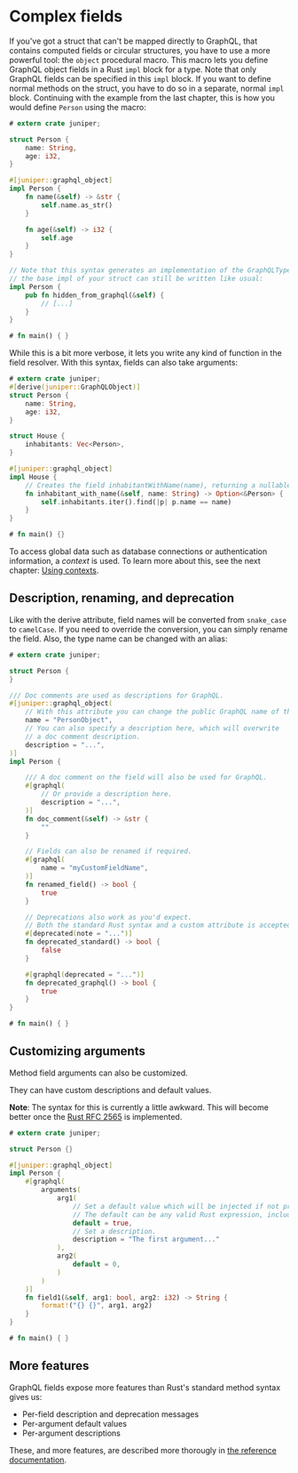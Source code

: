 # Complex fields

If you've got a struct that can't be mapped directly to GraphQL, that contains
computed fields or circular structures, you have to use a more powerful tool:
the `object` procedural macro. This macro lets you define GraphQL object
fields in a Rust `impl` block for a type. Note that only GraphQL fields
can be specified in this `impl` block. If you want to define normal methods on the struct,
you have to do so in a separate, normal `impl` block. Continuing with the
example from the last chapter, this is how you would define `Person` using the
macro:

```rust
# extern crate juniper;

struct Person {
    name: String,
    age: i32,
}

#[juniper::graphql_object]
impl Person {
    fn name(&self) -> &str {
        self.name.as_str()
    }

    fn age(&self) -> i32 {
        self.age
    }
}

// Note that this syntax generates an implementation of the GraphQLType trait,
// the base impl of your struct can still be written like usual:
impl Person {
    pub fn hidden_from_graphql(&self) {
        // [...]
    }
}

# fn main() { }
```

While this is a bit more verbose, it lets you write any kind of function in the
field resolver. With this syntax, fields can also take arguments:


```rust
# extern crate juniper;
#[derive(juniper::GraphQLObject)]
struct Person {
    name: String,
    age: i32,
}

struct House {
    inhabitants: Vec<Person>,
}

#[juniper::graphql_object]
impl House {
    // Creates the field inhabitantWithName(name), returning a nullable person
    fn inhabitant_with_name(&self, name: String) -> Option<&Person> {
        self.inhabitants.iter().find(|p| p.name == name)
    }
}

# fn main() {}
```

To access global data such as database connections or authentication
information, a _context_ is used. To learn more about this, see the next
chapter: [Using contexts](using_contexts.md).

## Description, renaming, and deprecation

Like with the derive attribute, field names will be converted from `snake_case`
to `camelCase`. If you need to override the conversion, you can simply rename
the field. Also, the type name can be changed with an alias:

```rust
# extern crate juniper;

struct Person {
}

/// Doc comments are used as descriptions for GraphQL.
#[juniper::graphql_object(
    // With this attribute you can change the public GraphQL name of the type.
    name = "PersonObject",
    // You can also specify a description here, which will overwrite 
    // a doc comment description.
    description = "...",
)]
impl Person {

    /// A doc comment on the field will also be used for GraphQL.
    #[graphql(
        // Or provide a description here.
        description = "...",
    )]
    fn doc_comment(&self) -> &str {
        ""
    }

    // Fields can also be renamed if required.
    #[graphql(
        name = "myCustomFieldName",
    )]
    fn renamed_field() -> bool {
        true
    }

    // Deprecations also work as you'd expect.
    // Both the standard Rust syntax and a custom attribute is accepted.
    #[deprecated(note = "...")]
    fn deprecated_standard() -> bool {
        false
    }

    #[graphql(deprecated = "...")]
    fn deprecated_graphql() -> bool {
        true
    }
}

# fn main() { }
```

## Customizing arguments

Method field arguments can also be customized.

They can have custom descriptions and default values.

**Note**: The syntax for this is currently a little awkward. 
This will become better once the [Rust RFC 2565](https://github.com/rust-lang/rust/issues/60406) is implemented.

```rust
# extern crate juniper;

struct Person {}

#[juniper::graphql_object]
impl Person {
    #[graphql(
        arguments(
            arg1(
                // Set a default value which will be injected if not present.
                // The default can be any valid Rust expression, including a function call, etc.
                default = true,
                // Set a description.
                description = "The first argument..."
            ),
            arg2(
                default = 0,
            )
        )
    )]
    fn field1(&self, arg1: bool, arg2: i32) -> String {
        format!("{} {}", arg1, arg2)
    }
}

# fn main() { }
```

## More features

GraphQL fields expose more features than Rust's standard method syntax gives us:

* Per-field description and deprecation messages
* Per-argument default values
* Per-argument descriptions

These, and more features, are described more thorougly in [the reference
documentation](https://docs.rs/juniper/latest/juniper/macro.object.html).
